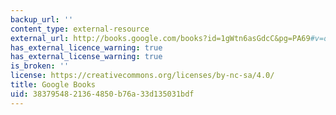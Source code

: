 ```yaml
---
backup_url: ''
content_type: external-resource
external_url: http://books.google.com/books?id=1gWtn6asGdcC&pg=PA69#v=onepage
has_external_licence_warning: true
has_external_license_warning: true
is_broken: ''
license: https://creativecommons.org/licenses/by-nc-sa/4.0/
title: Google Books
uid: 38379548-2136-4850-b76a-33d135031bdf
---
```


